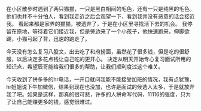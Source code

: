 在小区散步时遇到了两只猫猫，一只是黑白相间的毛色，还有一只是纯黑的毛色。他们也并不十分怕人，看到我走近之后会观望一下，看到我并没有恶意的话会接近我。
看起来都是家养的猫猫，被遗弃了，于是在小区里寻找活下去的机会。
我停留在原地，等待着它们接近我，但是旁边来了一个小孩子，他快速跑来，伸脚欲踢，小猫弓起了背，迅速的跑走了。

今天没有怎么复习八股文，出去吃了和府捞面，虽然花了很多钱，但是吃的很舒服，以后决定多花点钱让自己吃的更开心。
决定从明天开始专心复习面试所用的知识点，希望辰哥能给我们很多的帮助，让我们顺利度过这个难关。

今天收到了拼多多的hr电话，一开口就问我能不能接受加班的情况，我有点犹豫，hr姐姐说下午加微信，结果到现在也没加，也许是面试的候选人太多，于是就放弃我了吧。如果是这样，那真的很可悲，许多的人拼命写代码，11116的强度，只为了让自己能赚更多的钱，感觉很难过。
